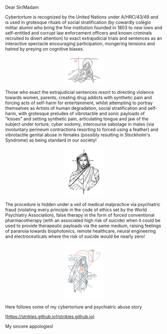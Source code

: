 Dear Sir/Madam

Cybertorture is recognized by the United Nations under A/HRC/43/49 and is used in grotesque rituals of social stratification (by cowardly colégio militar alumni who bring the fine institution founded in 1803 to new lows and self-entitled and corrupt law enforcement officers and known criminals recruited to divert attention) to exact extrajudicial trials and sentences as an interactive spectacle encouraging participation, mongering tensions and hatred by preying on cognitive biases.

<p align="center" width="100%"><img width="25%" src="https://github.com/strikles/atac-data/raw/main/assets/img/jesus/golgota.png"></p>

Those who exact the extrajudicial sentences resort to directing violence towards women, parents, creating drug addicts with synthetic pain and forcing acts of self-harm for entertainment, whilst attempting to portray themselves as Artists of human degradation, social stratification and self-harm, with grotesque preludes of vibrotactile and sonic payloads of "kisses" and setting synthetic pain, articulating tongue and jaw of the subject under torture, cyber sodomy, intercourse sabotage in males (via involuntary perineum contractions resorting to forced using a feather) and vibrotactile genital abuse in females (possibly resulting in Stockholm's Syndrome) as being standard in our society!

<p align="center" width="100%"><img width="25%" src="https://github.com/strikles/atac-data/raw/main/assets/img/jesus/jesus_ti.png"></p>

The procedure is hidden under a veil of medical malpractice via psychiatric fraud (violating every principle in the code of ethics set by the World Psychiatry Association), false therapy in the form of forced conventional pharmacotherapy (with an associated high risk of suicide) when it could be used to provide therapeutic payloads via the same medium, raising feelings of paranoia towards biophotonics, remote healthcare, neural engineering and electroceuticals where the risk of suicide would be nearly zero!

<p align="center" width="100%"><img width="25%" src="https://github.com/strikles/atac-data/raw/main/assets/img/jesus/mary.png"></p>

Here follows some of my cybertorture and psychiatric abuse story

[https://strikles.github.io](strikles.github.io)

My sincere appologies!